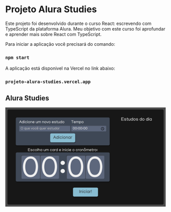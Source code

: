 # Projeto Alura Studies

Este projeto foi desenvolvido durante o curso React: escrevendo com TypeScript da plataforma Alura.
Meu objetivo com este curso foi aprofundar e aprender mais sobre React com TypeScript.


Para iniciar a aplicação você precisará do comando:

### `npm start`

A aplicação está disponivel na Vercel no link abaixo:

### `projeto-alura-studies.vercel.app`


## Alura Studies

![](./images/projeto-alura-studies.png)
